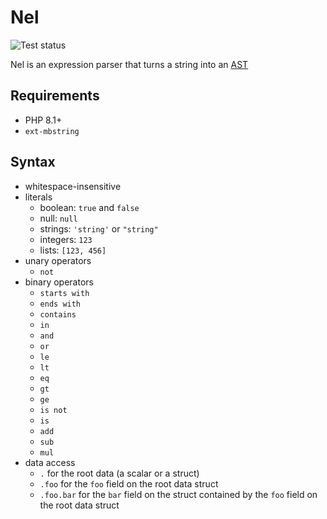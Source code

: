 # Nel

![Test status](https://github.com/bartfeenstra/nel/workflows/Test/badge.svg?branch=main)

Nel is an expression parser that turns a string into an [AST](https://en.wikipedia.org/wiki/Abstract_syntax_tree)

## Requirements
- PHP 8.1+
- `ext-mbstring`

## Syntax
- whitespace-insensitive
- literals
  - boolean: `true` and `false`
  - null: `null`
  - strings: `'string'` or `"string"`
  - integers: `123`
  - lists: `[123, 456]`
- unary operators
  - `not`
- binary operators
  - `starts with`
  - `ends with`
  - `contains`
  - `in`
  - `and`
  - `or`
  - `le`
  - `lt`
  - `eq`
  - `gt`
  - `ge`
  - `is not`
  - `is`
  - `add`
  - `sub`
  - `mul`
- data access
  - `.` for the root data (a scalar or a struct)
  - `.foo` for the `foo` field on the root data struct
  - `.foo.bar` for the `bar` field on the struct contained by the `foo` field on the root data struct